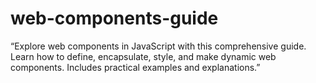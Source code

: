# web-components-guide
“Explore web components in JavaScript with this comprehensive guide. Learn how to define, encapsulate, style, and make dynamic web components. Includes practical examples and explanations.”
